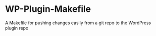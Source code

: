 WP-Plugin-Makefile
==================

A Makefile for pushing changes easily from a git repo to the WordPress plugin repo
